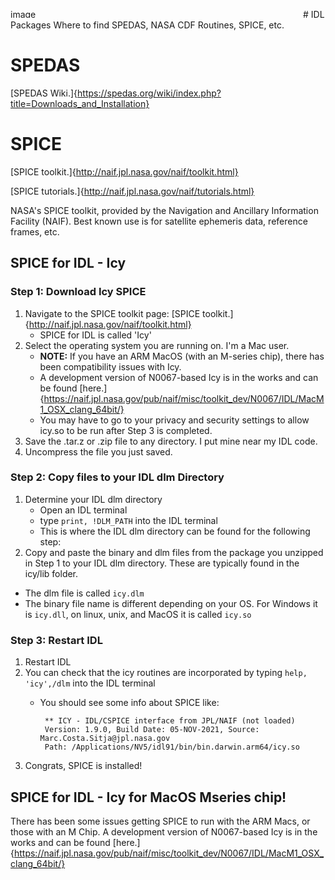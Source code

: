 <img width="468" height="14" alt="image" src="https://github.com/user-attachments/assets/c229918c-6bdd-462b-b29a-61bac94171e2" /># IDL Packages
Where to find SPEDAS, NASA CDF Routines, SPICE, etc. 

# SPEDAS
[SPEDAS Wiki.]{https://spedas.org/wiki/index.php?title=Downloads_and_Installation}

# SPICE
[SPICE toolkit.]{http://naif.jpl.nasa.gov/naif/toolkit.html}

[SPICE tutorials.]{http://naif.jpl.nasa.gov/naif/tutorials.html}


NASA's SPICE toolkit, provided by the Navigation and Ancillary Information Facility (NAIF). Best known use is for satellite ephemeris data, reference frames, etc.

## SPICE for IDL - Icy
### Step 1: Download Icy SPICE
1. Navigate to the SPICE toolkit page: [SPICE toolkit.]{http://naif.jpl.nasa.gov/naif/toolkit.html}
   - SPICE for IDL is called 'Icy'
2. Select the operating system you are running on. I'm a Mac user.
   - **NOTE:** If you have an ARM MacOS (with an M-series chip), there has been compatibility issues with Icy.
   - A development version of N0067-based Icy is in the works and can be found [here.]{https://naif.jpl.nasa.gov/pub/naif/misc/toolkit_dev/N0067/IDL/MacM1_OSX_clang_64bit/}
   - You may have to go to your privacy and security settings to allow icy.so to be run after Step 3 is completed.
4. Save the .tar.z or .zip file to any directory. I put mine near my IDL code.
5. Uncompress the file you just saved.

### Step 2: Copy files to your IDL dlm Directory
1. Determine your IDL dlm directory
   - Open an IDL terminal
   - type `print, !DLM_PATH` into the IDL terminal
   - This is where the IDL dlm directory can be found for the following step:
2. Copy and paste the binary and dlm files from the package you unzipped in Step 1 to your IDL dlm directory. These are typically found in the icy/lib folder.
  - The dlm file is called `icy.dlm`
  - The binary file name is different depending on your OS. For Windows it is `icy.dll`, on linux, unix, and MacOS it is called `icy.so`

### Step 3: Restart IDL
1. Restart IDL
2. You can check that the icy routines are incorporated by typing `help, 'icy',/dlm` into the IDL terminal
   - You should see some info about SPICE like:

     ```
      ** ICY - IDL/CSPICE interface from JPL/NAIF (not loaded)
      Version: 1.9.0, Build Date: 05-NOV-2021, Source: Marc.Costa.Sitja@jpl.nasa.gov
      Path: /Applications/NV5/idl91/bin/bin.darwin.arm64/icy.so
     ```
3. Congrats, SPICE is installed!


## SPICE for IDL - Icy for MacOS Mseries chip!
There has been some issues getting SPICE to run with the ARM Macs, or those with an M Chip.
A development version of N0067-based Icy is in the works and can be found [here.]{https://naif.jpl.nasa.gov/pub/naif/misc/toolkit_dev/N0067/IDL/MacM1_OSX_clang_64bit/}



